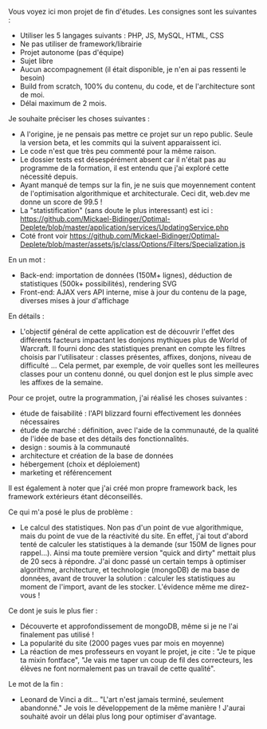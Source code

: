 Vous voyez ici mon projet de fin d'études. Les consignes sont les suivantes :
- Utiliser les 5 langages suivants : PHP, JS, MySQL, HTML, CSS
- Ne pas utiliser de framework/librairie
- Projet autonome (pas d'équipe)
- Sujet libre
- Aucun accompagnement (il était disponible, je n'en ai pas ressenti le besoin)
- Build from scratch, 100% du contenu, du code, et de l'architecture sont de moi.
- Délai maximum de 2 mois.
 
Je souhaite préciser les choses suivantes :
- A l'origine, je ne pensais pas mettre ce projet sur un repo public. Seule la version beta, et les commits qui la suivent apparaissent ici.
- Le code n'est que très peu commenté pour la même raison.
- Le dossier tests est désespérément absent car il n'était pas au programme de la formation, il est entendu que j'ai exploré cette nécessité depuis.
- Ayant manqué de temps sur la fin, je ne suis que moyennement content de l'optimisation algorithmique et architecturale. Ceci dit, web.dev me donne un score de 99.5 !
- La "statistification" (sans doute le plus interessant) est ici : https://github.com/Mickael-Bidinger/Optimal-Deplete/blob/master/application/services/UpdatingService.php
- Coté front voir https://github.com/Mickael-Bidinger/Optimal-Deplete/blob/master/assets/js/class/Options/Filters/Specialization.js

En un mot :
- Back-end: importation de données (150M+ lignes), déduction de statistiques (500k+ possibilités), rendering SVG
- Front-end: AJAX vers API interne, mise à jour du contenu de la page, diverses mises à jour d'affichage

En détails :
- L'objectif général de cette application est de découvrir l'effet des différents facteurs impactant les donjons mythiques plus de World of Warcraft.
Il fourni donc des statistiques prenant en compte les filtres choisis par l'utilisateur : classes présentes, affixes, donjons, niveau de difficulté ...
Cela permet, par exemple, de voir quelles sont les meilleures classes pour un contenu donné, ou quel donjon est le plus simple avec les affixes de la semaine.

Pour ce projet, outre la programmation, j'ai réalisé les choses suivantes : 
- étude de faisabilité : l'API blizzard fourni effectivement les données nécessaires
- étude de marché : définition, avec l'aide de la communauté, de la qualité de l'idée de base et des détails des fonctionnalités.
- design : soumis à la communauté
- architecture et création de la base de données
- hébergement (choix et déploiement)
- marketing et référencement

Il est également à noter que j'ai créé mon propre framework back, les framework extérieurs étant déconseillés.

Ce qui m'a posé le plus de problème : 
- Le calcul des statistiques. Non pas d'un point de vue algorithmique, mais du point de vue de la réactivité du site. 
En effet, j'ai tout d'abord tenté de calculer les statistiques à la demande (sur 150M de lignes pour rappel...). Ainsi ma toute première version "quick and dirty" mettait plus de 20 secs à répondre. J'ai donc passé un certain temps à optimiser algorithme, architecture, et technologie (mongoDB) de ma base de données, avant de trouver la solution : calculer les statistiques au moment de l'import, avant de les stocker. L'évidence même me direz-vous !

Ce dont je suis le plus fier :
- Découverte et approfondissement de mongoDB, même si je ne l'ai finalement pas utilisé !
- La popularité du site (2000 pages vues par mois en moyenne)
- La réaction de mes professeurs en voyant le projet, je cite : "Je te pique ta mixin fontface", "Je vais me taper un coup de fil des correcteurs, les élèves ne font normalement pas un travail de cette qualité".

Le mot de la fin :
- Leonard de Vinci a dit... "L'art n'est jamais terminé, seulement abandonné."
Je vois le développement de la même manière ! J'aurai souhaité avoir un délai plus long pour optimiser d'avantage.
